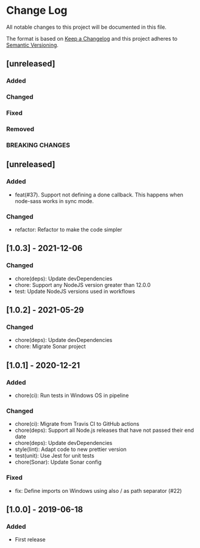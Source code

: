 # Change Log
All notable changes to this project will be documented in this file.

The format is based on [Keep a Changelog](http://keepachangelog.com/)
and this project adheres to [Semantic Versioning](http://semver.org/).

## [unreleased]
### Added
### Changed
### Fixed
### Removed
### BREAKING CHANGES

## [unreleased]

### Added
- feat(#37). Support not defining a done callback. This happens when node-sass works in sync mode.

### Changed
- refactor: Refactor to make the code simpler

## [1.0.3] - 2021-12-06

### Changed
- chore(deps): Update devDependencies
- chore: Support any NodeJS version greater than 12.0.0
- test: Update NodeJS versions used in workflows

## [1.0.2] - 2021-05-29

### Changed
- chore(deps): Update devDependencies
- chore: Migrate Sonar project

## [1.0.1] - 2020-12-21
### Added
- chore(ci): Run tests in Windows OS in pipeline

### Changed
- chore(ci): Migrate from Travis CI to GitHub actions
- chore(deps): Support all Node.js releases that have not passed their end date
- chore(deps): Update devDependencies
- style(lint): Adapt code to new prettier version
- test(unit): Use Jest for unit tests
- chore(Sonar): Update Sonar config

### Fixed
- fix: Define imports on Windows using also / as path separator (#22)

## [1.0.0] - 2019-06-18
### Added
- First release
